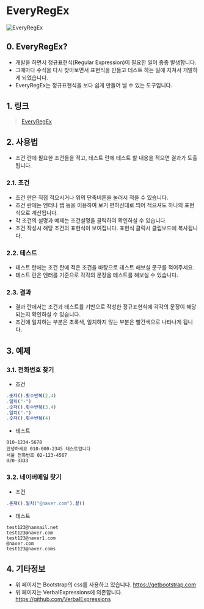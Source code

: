 # EveryRegEx
![EveryRegEx](https://github.com/maga32/EveryRegEx/assets/98816249/062689ad-1f07-4714-8a94-bf9dfc03c999)


###
## 0. EveryRegEx? 
- 개발을 하면서 정규표현식(Regular Expression)이 필요한 일이 종종 발생합니다.
- 그때마다 수식을 다시 찾아보면서 표현식을 만들고 테스트 하는 일에 지쳐서 개발하게 되었습니다.
- EveryRegEx는 정규표현식을 보다 쉽게 만들어 낼 수 있는 도구입니다.


###  
## 1. 링크
> [EveryRegEx](https://everyRegEx.sung-a.duckdns.org/)


###
## 2. 사용법
- 조건 란에 필요한 조건들을 적고, 테스트 란에 테스트 할 내용을 적으면 결과가 도출됩니다.

### 2.1. 조건
- 조건 란은 직접 적으시거나 위의 단축버튼을 눌러서 적을 수 있습니다.
- 조건 란에는 엔터나 탭 등을 이용하여 보기 편하신대로 띄어 적으셔도 하나의 표현식으로 계산됩니다.
- 각 조건의 설명과 예제는 조건설명을 클릭하여 확인하실 수 있습니다.
- 조건 작성시 해당 조건의 표현식이 보여집니다. 표현식 클릭시 클립보드에 복사됩니다.

### 2.2. 테스트
- 테스트 란에는 조건 란에 적은 조건을 바탕으로 테스트 해보실 문구를 적어주세요.
- 테스트 란은 엔터를 기준으로 각각의 문장을 테스트를 해보실 수 있습니다.

### 2.3. 결과
- 결과 란에서는 조건과 테스트를 기반으로 작성한 정규표현식에 각각의 문장이 해당되는지 확인하실 수 있습니다.
- 조건에 일치하는 부분은 초록색, 일치하지 않는 부분은 빨간색으로 나타나게 됩니다.


###
## 3. 예제
### 3.1. 전화번호 찾기
- 조건
```javascript
.숫자().횟수반복(2,4)
.일치("-")
.숫자().횟수반복(3,4)
.일치("-")
.숫자().횟수반복(4)
```
- 테스트
```
010-1234-5678
안녕하세요 010-000-2345 테스트입니다
서울 전화번호 02-123-4567
020-3333
```
### 3.2. 네이버메일 찾기
- 조건
```javascript
.존재().일치("@naver.com").끝()
```
- 테스트
```
test123@hanmail.net
test123@naver.com
test123@naver1.com
@naver.com
test123@naver.coms
```

###
## 4. 기타정보
- 위 페이지는 Bootstrap의 css를 사용하고 있습니다. https://getbootstrap.com
- 위 페이지는 VerbalExpressions에 의존합니다. https://github.com/VerbalExpressions